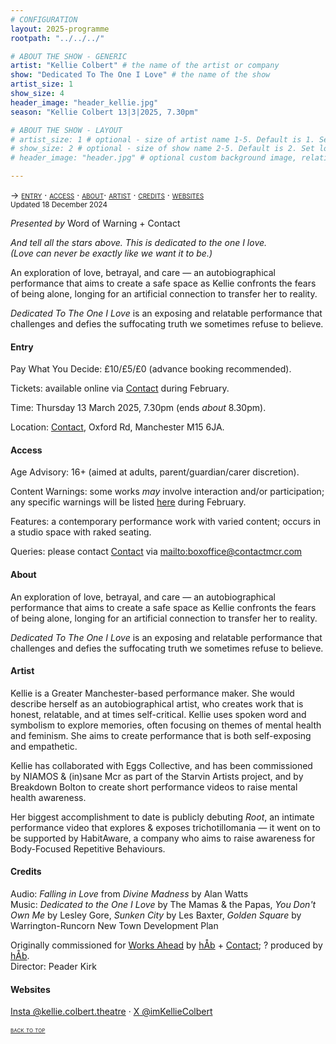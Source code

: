 ```yaml
---
# CONFIGURATION
layout: 2025-programme
rootpath: "../../../"

# ABOUT THE SHOW - GENERIC
artist: "Kellie Colbert" # the name of the artist or company
show: "Dedicated To The One I Love" # the name of the show
artist_size: 1
show_size: 4
header_image: "header_kellie.jpg"
season: "Kellie Colbert 13|3|2025, 7.30pm"

# ABOUT THE SHOW - LAYOUT
# artist_size: 1 # optional - size of artist name 1-5. Default is 1. Set longer names to lower values
# show_size: 2 # optional - size of show name 2-5. Default is 2. Set longer names to lower values
# header_image: "header.jpg" # optional custom background image, relative to current page

---
```

<span style='font-variant: small-caps'>→ [entry](/current/2025/colbert/#entry) · [access](/current/2025/colbert/#access) · [about](current/2025/colbert/#about)· [artist](/current/2025/colbert/#artist) · [credits](/current/2025/colbert/#credits) · [websites](/current/2025/colbert/#websites)</span><br><small>Updated 18 December 2024</small>        
        
*Presented by* Word of Warning + Contact        
        
*And tell all the stars above. This is dedicated to the one I love.<br>(Love can never be exactly like we want it to be.)*          
         
An exploration of love, betrayal, and care — an autobiographical performance that aims to create a safe space as Kellie confronts the fears of being alone, longing for an artificial connection to transfer her to reality.        

*Dedicated To The One I Love* is an exposing and relatable performance that challenges and defies the suffocating truth we sometimes refuse to believe.       
         
#### Entry          
Pay What You Decide: £10/£5/£0 (advance booking recommended).        
         
Tickets: available online via <a href="https://contactmcr.com/whats-on" target="_blank">Contact</a> during February.         
         
Time: Thursday 13 March 2025, 7.30pm (ends *about* 8.30pm).         
             
Location: <a href="https://contactmcr.com/visit/getting-here" target="_blank">Contact</a>, Oxford Rd, Manchester M15 6JA.         
        
#### Access         
Age Advisory: 16+ (aimed at adults, parent/guardian/carer discretion).         
         
Content Warnings: some works *may* involve interaction and/or participation; any specific warnings will be listed [here](/warnings) during February.         
        
Features: a contemporary performance work with varied content; occurs in a studio space with raked seating.
         
Queries: please contact <a href="https://contactmcr.com/visit/access" target="_blank">Contact</a> via <mailto:boxoffice@contactmcr.com>        
         
#### About           
An exploration of love, betrayal, and care — an autobiographical performance that aims to create a safe space as Kellie confronts the fears of being alone, longing for an artificial connection to transfer her to reality.        

*Dedicated To The One I Love* is an exposing and relatable performance that challenges and defies the suffocating truth we sometimes refuse to believe.       
        
#### Artist        
Kellie is a Greater Manchester-based performance maker. She would describe herself as an autobiographical artist, who creates work that is honest, relatable, and at times self-critical. Kellie uses spoken word and symbolism to explore memories, often focusing on themes of mental health and feminism. She aims to create performance that is both self-exposing and empathetic.         
        
Kellie has collaborated with Eggs Collective, and has been commissioned by NIAMOS & (in)sane Mcr as part of the Starvin Artists project, and by Breakdown Bolton to create short performance videos to raise mental health awareness.        
         
Her biggest accomplishment to date is publicly debuting *Root*, an intimate performance video that explores & exposes trichotillomania — it went on to be supported by HabitAware, a company who aims to raise awareness for Body-Focused Repetitive Behaviours.        

#### Credits         
Audio: *Falling in Love* from *Divine Madness* by Alan Watts<br>Music: *Dedicated to the One I Love* by The Mamas & the Papas, *You Don't Own Me* by Lesley Gore, *Sunken City* by Les Baxter, *Golden Square* by Warrington-Runcorn New Town Development Plan        
        
Originally commissioned for [Works Ahead](/hab/worksahead) by [hÅb](/hab) + <a href="https://contactmcr.com" target="_blank">Contact</a>; ? produced by [hÅb](/hab).<br>Director: Peader Kirk       
         
#### Websites          
<a href="https://instagram.com/kellie.colbert.theatre" target="_blank">Insta @kellie.colbert.theatre</a> · <a href="https://x.com/imKellieColbert" target="_blank">X @imKellieColbert</a>         
        
<small><span style='font-variant: small-caps'>[back to top](/current/2025/colbert)</span></small>
